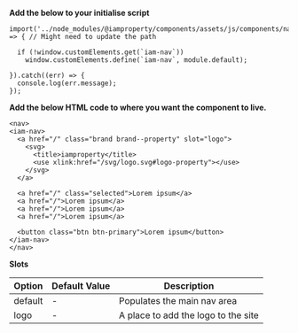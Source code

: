 **Add the below to your initialise script**

```
import('../node_modules/@iamproperty/components/assets/js/components/nav/nav.component.min').then(module => { // Might need to update the path

  if (!window.customElements.get(`iam-nav`))
    window.customElements.define(`iam-nav`, module.default);

}).catch((err) => {
  console.log(err.message);
});
```

**Add the below HTML code to where you want the component to live.**

```
<nav>
<iam-nav>
  <a href="/" class="brand brand--property" slot="logo">
    <svg>
      <title>iamproperty</title>
      <use xlink:href="/svg/logo.svg#logo-property"></use>
    </svg>
  </a>

  <a href="/" class="selected">Lorem ipsum</a>
  <a href="/">Lorem ipsum</a>
  <a href="/">Lorem ipsum</a>
  <a href="/">Lorem ipsum</a>

  <button class="btn btn-primary">Lorem ipsum</button>
</iam-nav>
</nav>
```

**Slots**

| Option | Default Value | Description |
| ------ | ------------- | ----------- |
| default | - | Populates the main nav area |
| logo | - | A place to add the logo to the site |
